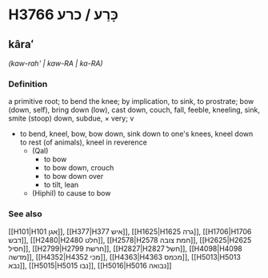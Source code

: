 # H3766 כָּרַע / כרע

## kâraʻ

_(kaw-rah' | kaw-RA | ka-RA)_

### Definition

a primitive root; to bend the knee; by implication, to sink, to prostrate; bow (down, self), bring down (low), cast down, couch, fall, feeble, kneeling, sink, smite (stoop) down, subdue, × very; v

- to bend, kneel, bow, bow down, sink down to one's knees, kneel down to rest (of animals), kneel in reverence
  - (Qal)
    - to bow
    - to bow down, crouch
    - to bow down over
    - to tilt, lean
  - (Hiphil) to cause to bow

### See also

[[H101|H101 אגן]], [[H377|H377 איש]], [[H1625|H1625 גרה]], [[H1706|H1706 דבש]], [[H2480|H2480 חלט]], [[H2578|H2578 חמת צובה]], [[H2625|H2625 חסיל]], [[H2799|H2799 חרשת]], [[H2827|H2827 חשל]], [[H4098|H4098 מדשה]], [[H4352|H4352 מכי]], [[H4363|H4363 מכמס]], [[H5013|H5013 נבא]], [[H5015|H5015 נבו]], [[H5016|H5016 נבואה]]
